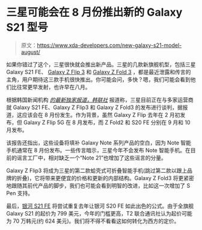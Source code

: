 # 三星可能会在 8 月份推出新的 Galaxy S21 型号

> 原文：<https://www.xda-developers.com/new-galaxy-s21-model-august/>

如果你错过了这个，三星很快就会推出新产品。三星的几款新旗舰机型，包括三星 Galaxy S21 FE、 [Galaxy Z Flip 3](https://www.xda-developers.com/samsung-galaxy-z-flip-3/) 和 [Galaxy Z Fold 3](https://www.xda-developers.com/samsung-galaxy-z-fold-3/) ，都是最近泄露和传言的主角，用户期待这三款手机很快推出。你可能会问，多快？嗯，我们可能会看到他们比往常更早发射，也许早在八月。

根据韩国新闻机构 *[的最新独家报道，韩联社](https://m-en.yna.co.kr/view/AEN20210507011000320)* 报道称，三星目前正在与多家运营商就 Galaxy S21 FE、Galaxy Z Flip3 和 Galaxy Z Fold3 的发布进行谈判，据报道，这应该会在 8 月份发生。作为背景，虽然 Galaxy Z Flip 去年在 2 月初发布，但 Galaxy Z Flip 5G 在 8 月发布，而 Z Fold2 和 S20 FE 分别在 9 月和 10 月发布。

该报告还指出，这些设备将填补 Galaxy Note 系列产品的空白，因为 Note 智能手机通常在 8 月份发布。一些传言暗示，三星今年不会发布 Note 智能手机。在目前的谣言工厂中，相对缺乏一个“Note 21”也增加了这些谣言的分量。

Galaxy Z Flip3 将成为三星的第二款蛤壳式可折叠智能手机(跳过第二款以跟上品牌的折叠)，它将带来更便宜的价格和更新的内部结构。Galaxy Z Fold3 将更紧密地跟随其前代产品的脚步，我们也可能会看到明智的改进，比如这一次增加了 S Pen 支持。

最后，[银河 S21 FE](https://www.xda-developers.com/samsung-galaxy-s21-fe-leaked-renders/) 将尝试重复去年让银河 S20 FE 如此出色的公式。由于全旗舰 Galaxy S21 的起价为 799 美元，今年的门槛更高，T2 联合通讯社认为起价可能为 70 万韩元(约 624 美元)。我们将不得不看看这如何转化为西方的定价。